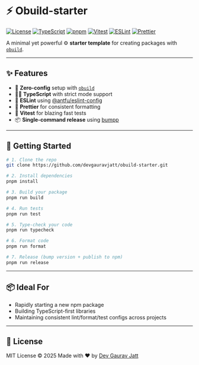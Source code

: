 # ⚡️ Obuild-starter

[![License](https://img.shields.io/github/license/devgauravjatt/obuild-starter?style=for-the-badge)](https://github.com/devgauravjatt/obuild-starter/LICENSE)
[![TypeScript](https://img.shields.io/badge/TypeScript-4.x-blue?style=for-the-badge&logo=typescript)](https://www.typescriptlang.org/)
[![pnpm](https://img.shields.io/badge/Built%20with-pnpm-F69220?style=for-the-badge&logo=pnpm)](https://pnpm.io)
[![Vitest](https://img.shields.io/badge/Tested%20with-Vitest-6E9F18?style=for-the-badge&logo=vitest)](https://vitest.dev)
[![ESLint](https://img.shields.io/badge/Code%20style-Antfu-4B32C3?style=for-the-badge&logo=eslint)](https://github.com/antfu/eslint-config)
[![Prettier](https://img.shields.io/badge/Formatted%20with-Prettier-F7B93E?style=for-the-badge&logo=prettier)](https://prettier.io/)

A minimal yet powerful ⚙️ **starter template** for creating packages with [`obuild`](https://github.com/unjs/obuild).

---

## ✨ Features

- 🚀 **Zero-config** setup with [`obuild`](https://github.com/unjs/obuild)
- 🧑‍💻 **TypeScript** with strict mode support
- 🧹 **ESLint** using [@antfu/eslint-config](https://github.com/antfu/eslint-config)
- 🧼 **Prettier** for consistent formatting
- 🧪 **Vitest** for blazing fast tests
- 📦 **Single-command release** using [bumpp](https://github.com/antfu/bumpp)

---

## 🚀 Getting Started

```bash
# 1. Clone the repo
git clone https://github.com/devgauravjatt/obuild-starter.git

# 2. Install dependencies
pnpm install

# 3. Build your package
pnpm run build

# 4. Run tests
pnpm run test

# 5. Type-check your code
pnpm run typecheck

# 6. Format code
pnpm run format

# 7. Release (bump version + publish to npm)
pnpm run release
```

---

## 📦 Ideal For

- Rapidly starting a new npm package
- Building TypeScript-first libraries
- Maintaining consistent lint/format/test configs across projects

---

## 📝 License

MIT License © 2025
Made with ❤️ by [Dev Gaurav Jatt](https://github.com/devgauravjatt)
